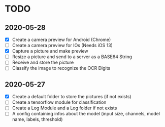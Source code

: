 # TODO

## 2020-05-28

- [x] Create a camera preview for Android (Chrome)
- [ ] Create a camera preview for IOs (Needs iOS 13)
- [x] Capture a picture and make preview
- [ ] Resize a picture and send to a server as a BASE64 String
- [ ] Receive and store the picture
- [ ] Classify the image to recognize the OCR Digits

## 2020-05-27

- [x] Create a default folder to store the pictures (if not exists)
- [ ] Create a tensorflow module for classification
- [ ] Create a Log Module and a Log folder if not exists
- [ ] A config containing infos about the model (input size, channels, model name, labels, threshold)

